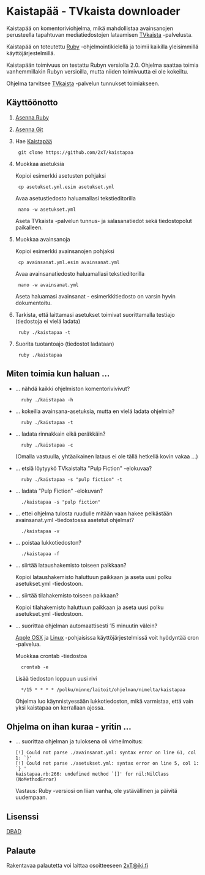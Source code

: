 Kaistapää - TVkaista downloader
===============================

Kaistapää on komentoriviohjelma, mikä mahdollistaa avainsanojen perusteella tapahtuvan mediatiedostojen lataamisen [TVkaista](http://tvkaista.fi/) -palvelusta.

Kaistapää on toteutettu [Ruby](https://www.ruby-lang.org/en/downloads/) -ohjelmointikielellä ja toimii kaikilla yleisimmillä käyttöjärjestelmillä.

Kaistapään toimivuus on testattu Rubyn versiolla 2.0. Ohjelma saattaa toimia vanhemmillakin Rubyn versioilla, mutta niiden toimivuutta ei ole kokeiltu.

Ohjelma tarvitsee [TVkaista](http://tvkaista.fi/) -palvelun tunnukset toimiakseen.

Käyttöönotto
------------

1. [Asenna Ruby](https://www.ruby-lang.org/en/downloads/)
2. [Asenna Git](http://git-scm.com/downloads)
3. Hae [Kaistapää](https://github.com/2xT/kaistapaa)

        git clone https://github.com/2xT/kaistapaa

4. Muokkaa asetuksia

	Kopioi esimerkki asetusten pohjaksi

        cp asetukset.yml.esim asetukset.yml

	Avaa asetustiedosto haluamallasi tekstieditorilla

		nano -w asetukset.yml

	Aseta TVkaista -palvelun tunnus- ja salasanatiedot sekä tiedostopolut paikalleen.

5. Muokkaa avainsanoja

	Kopioi esimerkki avainsanojen pohjaksi

		cp avainsanat.yml.esim avainsanat.yml

	Avaa avainsanatiedosto haluamallasi tekstieditorilla

		nano -w avainsanat.yml

	Aseta haluamasi avainsanat - esimerkkitiedosto on varsin hyvin dokumentoitu.

6. Tarkista, että laittamasi asetukset toimivat suorittamalla testiajo (tiedostoja ei vielä ladata)

        ruby ./kaistapaa -t

6. Suorita tuotantoajo (tiedostot ladataan)

        ruby ./kaistapaa

Miten toimia kun haluan ...
---------------------------

* ... nähdä kaikki ohjelmiston komentorivivivut?

		ruby ./kaistapaa -h

* ... kokeilla avainsana-asetuksia, mutta en vielä ladata ohjelmia?

		ruby ./kaistapaa -t

* ... ladata rinnakkain eikä peräkkäin?

		ruby ./kaistapaa -c

	(Omalla vastuulla, yhtäaikainen lataus ei ole tällä hetkellä kovin vakaa ...)

* ... etsiä löytyykö TVkaistalta "Pulp Fiction" -elokuvaa?

		ruby ./kaistapaa -s "pulp fiction" -t

* ... ladata "Pulp Fiction" -elokuvan?

		./kaistapaa -s "pulp fiction"

* ... ettei ohjelma tulosta ruudulle mitään vaan hakee pelkästään avainsanat.yml -tiedostossa asetetut ohjelmat?

		./kaistapaa -v

* ... poistaa lukkotiedoston?

		./kaistapaa -f

* ... siirtää lataushakemisto toiseen paikkaan?

	Kopioi lataushakemisto haluttuun paikkaan ja aseta uusi polku asetukset.yml -tiedostoon.

* ... siirtää tilahakemisto toiseen paikkaan?

	Kopioi tilahakemisto haluttuun paikkaan ja aseta uusi polku asetukset.yml -tiedostoon.

* ... suorittaa ohjelman automaattisesti 15 minuutin välein?

	[Apple OSX](http://en.wikipedia.org/wiki/OS_X) ja [Linux](http://en.wikipedia.org/wiki/Linux) -pohjaisissa käyttöjärjestelmissä voit hyödyntää cron -palvelua.

	Muokkaa crontab -tiedostoa

		crontab -e

	Lisää tiedoston loppuun uusi rivi

		*/15 * * * * /polku/minne/laitoit/ohjelman/nimelta/kaistapaa

	Ohjelma luo käynnistyessään lukkotiedoston, mikä varmistaa, että vain yksi kaistapaa on kerrallaan ajossa.

Ohjelma on ihan kuraa - yritin ...
----------------------------------

* ... suorittaa ohjelman ja tuloksena oli virheilmoitus:

	```
	[!] Could not parse ./avainsanat.yml: syntax error on line 61, col 1: `}'
	[!] Could not parse ./asetukset.yml: syntax error on line 5, col 1: `} '
	kaistapaa.rb:266: undefined method `[]' for nil:NilClass (NoMethodError)
	```

	Vastaus: Ruby -versiosi on liian vanha, ole ystävällinen ja päivitä uudempaan.

Lisenssi
--------

[DBAD](http://www.dbad-license.org/)

Palaute
-------

Rakentavaa palautetta voi laittaa osoitteeseen 2xT@iki.fi

